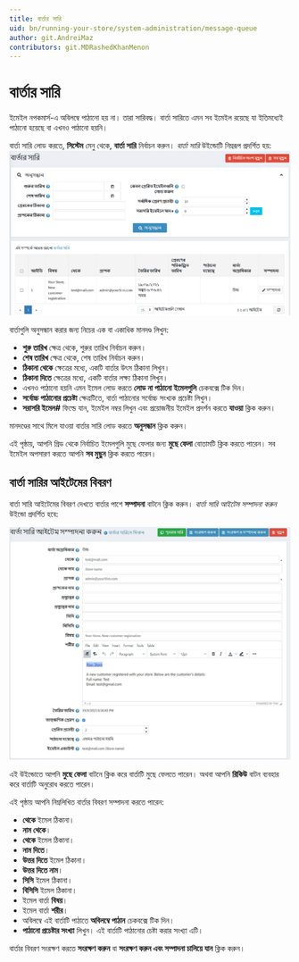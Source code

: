 ```yaml
---
title: বার্তার সারি
uid: bn/running-your-store/system-administration/message-queue
author: git.AndreiMaz
contributors: git.MDRashedKhanMenon
---
```


# বার্তার সারি

ইমেইল নপকমার্স-এ অবিলম্বে পাঠানো হয় না। তারা সারিবদ্ধ। বার্তা সারিতে এমন সব ইমেইল রয়েছে যা ইতিমধ্যেই পাঠানো হয়েছে বা এখনও পাঠানো হয়নি।

বার্তা সারি লোড করতে, **সিস্টেম** মেনু থেকে, **বার্তা সারি** নির্বাচন করুন। *বার্তা সারি* উইন্ডোটি নিম্নরূপ প্রদর্শিত হয়:
![বার্তার সারি](_static/message-queue/message-queue.png)

বার্তাগুলি অনুসন্ধান করার জন্য নিচের এক বা একাধিক মানদণ্ড লিখুন:

* **শুরু তারিখ** ক্ষেত্র থেকে, শুরুর তারিখ নির্বাচন করুন।
* **শেষ তারিখ** ক্ষেত্র থেকে, শেষ তারিখ নির্বাচন করুন।
* **ঠিকানা থেকে** ক্ষেত্রের মধ্যে, একটি বার্তার উৎস ঠিকানা লিখুন।
* **ঠিকানা দিতে** ক্ষেত্রের মধ্যে, একটি বার্তার লক্ষ্য ঠিকানা লিখুন।
* এখনও পাঠানো হয়নি এমন ইমেল লোড করতে **লোড না পাঠানো ইমেলগুলি** চেকবক্সে টিক দিন।
* **সর্বোচ্চ পাঠানোর প্রচেষ্টা** ক্ষেত্রটিতে, বার্তা পাঠানোর সর্বোচ্চ সংখ্যক প্রচেষ্টা লিখুন।
* **সরাসরি ইমেল#** ফিল্ডে যান, ইমেইল নম্বর লিখুন এবং প্রয়োজনীয় ইমেইল প্রদর্শন করতে **যাওয়া** ক্লিক করুন।

মানদণ্ডের সাথে মিলে যাওয়া বার্তার সারি লোড করতে **অনুসন্ধান** ক্লিক করুন।

এই পৃষ্ঠায়, আপনি গ্রিড থেকে নির্বাচিত ইমেলগুলি মুছে ফেলার জন্য **মুছে ফেলা** বোতামটি ক্লিক করতে পারেন। সব ইমেইল অপসারণ করতে আপনি **সব মুছুন** ক্লিক করতে পারেন।

## বার্তা সারির আইটেমের বিবরণ

বার্তা সারি আইটেমের বিবরণ দেখতে বার্তার পাশে **সম্পাদনা** বাটনে ক্লিক করুন। *বার্তা সারি আইটেম সম্পাদনা করুন* উইন্ডো প্রদর্শিত হবে:

![বার্তা সারির আইটেমের বিবরণ](_static/message-queue/edit.jpg)

এই উইন্ডোতে আপনি **মুছে ফেলা** বাটনে ক্লিক করে বার্তাটি মুছে ফেলতে পারেন। অথবা আপনি **রিকিউ** বাটন ব্যবহার করে বার্তাটি অনুরোধ করতে পারেন।

এই পৃষ্ঠায় আপনি নিম্নলিখিত বার্তার বিবরণ সম্পাদনা করতে পারেন:

* **থেকে** ইমেল ঠিকানা।
* **নাম থেকে**।
* **থেকে** ইমেল ঠিকানা।
* **নাম দিতে**।
* **উত্তর দিতে** ইমেল ঠিকানা।
* **উত্তর দিতে নাম**।
* **সিসি** ইমেল ঠিকানা।
* **বিসিসি** ইমেল ঠিকানা।
* ইমেল বার্তা **বিষয়**।
* ইমেল বার্তা **শরীর**।
* অবিলম্বে এই বার্তাটি পাঠাতে **অবিলম্বে পাঠান** চেকবক্সে টিক দিন।
* **পাঠানো প্রচেষ্টার সংখ্যা** লিখুন। এই বার্তাটি পাঠানোর চেষ্টা করার সংখ্যা এটি।

বার্তার বিবরণ সংরক্ষণ করতে **সংরক্ষণ করুন** বা **সংরক্ষণ করুন এবং সম্পাদনা চালিয়ে যান** ক্লিক করুন।
